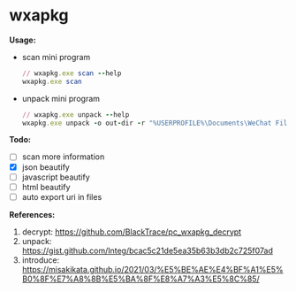 # wxapkg

**Usage:**

- scan mini program

    ```ruby
    // wxapkg.exe scan --help
    wxapkg.exe scan
    ```

- unpack mini program

    ```ruby
    // wxapkg.exe unpack --help     
    wxapkg.exe unpack -o out-dir -r "%USERPROFILE%\Documents\WeChat Files\Applet\wx00000000000000"
    ```

**Todo:**

- [ ] scan more information
- [x] json beautify
- [ ] javascript beautify
- [ ] html beautify
- [ ] auto export uri in files

**References:**

1. decrypt: https://github.com/BlackTrace/pc_wxapkg_decrypt
2. unpack: https://gist.github.com/Integ/bcac5c21de5ea35b63b3db2c725f07ad
3. introduce: https://misakikata.github.io/2021/03/%E5%BE%AE%E4%BF%A1%E5%B0%8F%E7%A8%8B%E5%BA%8F%E8%A7%A3%E5%8C%85/